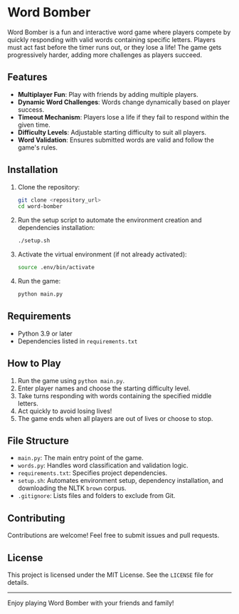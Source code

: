 
# Word Bomber

Word Bomber is a fun and interactive word game where players compete by quickly responding with valid words containing specific letters. Players must act fast before the timer runs out, or they lose a life! The game gets progressively harder, adding more challenges as players succeed.

## Features

- **Multiplayer Fun**: Play with friends by adding multiple players.
- **Dynamic Word Challenges**: Words change dynamically based on player success.
- **Timeout Mechanism**: Players lose a life if they fail to respond within the given time.
- **Difficulty Levels**: Adjustable starting difficulty to suit all players.
- **Word Validation**: Ensures submitted words are valid and follow the game's rules.

## Installation

1. Clone the repository:
   ```bash
   git clone <repository_url>
   cd word-bomber
   ```

2. Run the setup script to automate the environment creation and dependencies installation:
   ```bash
   ./setup.sh
   ```

3. Activate the virtual environment (if not already activated):
   ```bash
   source .env/bin/activate
   ```

4. Run the game:
   ```bash
   python main.py
   ```

## Requirements

- Python 3.9 or later
- Dependencies listed in `requirements.txt`

## How to Play

1. Run the game using `python main.py`.
2. Enter player names and choose the starting difficulty level.
3. Take turns responding with words containing the specified middle letters.
4. Act quickly to avoid losing lives!
5. The game ends when all players are out of lives or choose to stop.

## File Structure

- `main.py`: The main entry point of the game.
- `words.py`: Handles word classification and validation logic.
- `requirements.txt`: Specifies project dependencies.
- `setup.sh`: Automates environment setup, dependency installation, and downloading the NLTK `brown` corpus.
- `.gitignore`: Lists files and folders to exclude from Git.

## Contributing

Contributions are welcome! Feel free to submit issues and pull requests.

## License

This project is licensed under the MIT License. See the `LICENSE` file for details.

---

Enjoy playing Word Bomber with your friends and family!
